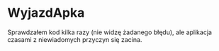 # WyjazdApka
Sprawdzałem kod kilka razy (nie widzę żadanego błędu), ale aplikacja czasami z niewiadomych przyczyn się zacina.

